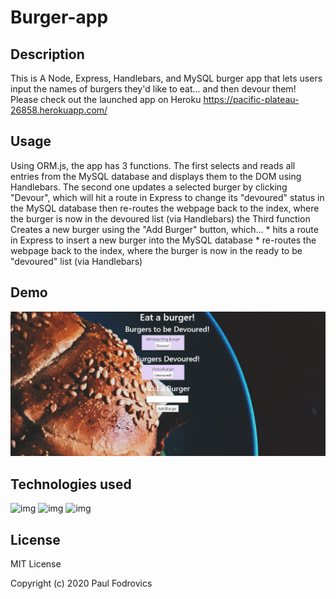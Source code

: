 # Burger-app



## Description
This is A Node, Express, Handlebars, and MySQL burger app that lets users input the names of burgers they'd like to eat... and then devour them! Please check out the launched app on Heroku https://pacific-plateau-26858.herokuapp.com/

## Usage 
Using ORM.js, the app has 3 functions. 
The first  selects and reads all entries from the MySQL database and displays them to the DOM using Handlebars.
The second one updates a selected burger by clicking "Devour", which will hit a route in Express to change its "devoured" status in the MySQL database then re-routes the webpage back to the index, where the burger is now in the devoured list (via Handlebars)
the Third function Creates a new burger using the "Add Burger" button, which... * hits a  route in Express to insert a new burger into the MySQL database * re-routes the webpage back to the index, where the burger is now in the ready to be "devoured" list (via Handlebars)


## Demo
![img](/img/first.png)

## Technologies used
![img](https://img.shields.io/badge/JavaScript-used-green)
![img](https://img.shields.io/badge/MySQL-used-blue)
![img](https://img.shields.io/badge/Express-used-orange)

## License

MIT License

Copyright (c) 2020 Paul Fodrovics
